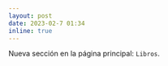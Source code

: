 ```yaml
---
layout: post
date: 2023-02-7 01:34
inline: true
---
```


Nueva sección en la página principal: `Libros`.
